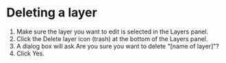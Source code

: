 # Deleting a layer

1. Make sure the layer you want to edit is selected in the Layers panel.
2. Click the Delete layer icon \(trash\) at the bottom of the Layers panel.
3. A dialog box will ask Are you sure you want to delete "\[name of layer\]"?
4. Click Yes.

